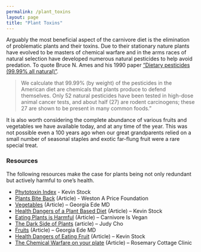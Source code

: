 ```yaml
---
permalink: /plant_toxins
layout: page
title: "Plant Toxins"
---
```

Arguably the most beneficial aspect of the carnivore diet is the elimination of problematic plants and their toxins. Due to their stationary nature plants have evolved to be masters of chemical warfare and in the arms races of natural selection have developed numerous natural pesticides to help avoid predation. To quote Bruce N. Ames and his 1990 paper [“Dietary pesticides (99.99% all natural)”](https://www.pnas.org/content/pnas/87/19/7777.full.pdf).

> We calculate that 99.99% (by weight) of the pesticides in the American diet are chemicals that plants produce to defend themselves. Only 52 natural pesticides have been tested in high-dose animal cancer tests, and about half (27) are rodent carcinogens; these 27 are shown to be present in many common foods.” 

It is also worth considering the complete abundance of various fruits and vegetables we have available today, and at any time of the year. This was not possible even a 100 years ago when our great grandparents relied on a small number of seasonal staples and exotic far-flung fruit were a rare special treat.

### Resources
The following resources make the case for plants being not only redundant but actively harmful to one’s health.
- [Phytotoxin Index](https://meat.health/phytotoxin-index/) - Kevin Stock
- [Plants Bite Back](https://www.westonaprice.org/health-topics/vegetarianism-and-plant-foods/plants-bite-back/) (Article) - Weston A Price Foundation
- [Vegetables](https://www.diagnosisdiet.com/full-article/vegetables) (Article) – Georgia Ede MD
- [Health Dangers of a Plant Based Diet](https://www.kevinstock.io/health/health-dangers-of-a-plant-based-diet/) (Article) – Kevin Stock
- [Eating Plants is Harmful](https://www.carnivoreisvegan.com/eating-plants-is-harmful/) (Article) – Carnivore Is Vegan
- [The Dark Side of Plants](https://nutritionwithjudy.com/the-darkside-of-plants-anti-nutrients/) (article) – Judy Cho 
- [Fruits](https://www.diagnosisdiet.com/full-article/fruit) (Article) – Georgia Ede MD
- [Health Dangers of Eating Fruit](https://www.kevinstock.io/health/health-dangers-of-eating-fruit/) (Article) – Kevin Stock
- [The Chemical Warfare on your plate](https://rosemarycottageclinic.co.uk/blog/2015/06/07/the-chemical-warfare-on-your-plate/) (Article) – Rosemary Cottage Clinic
